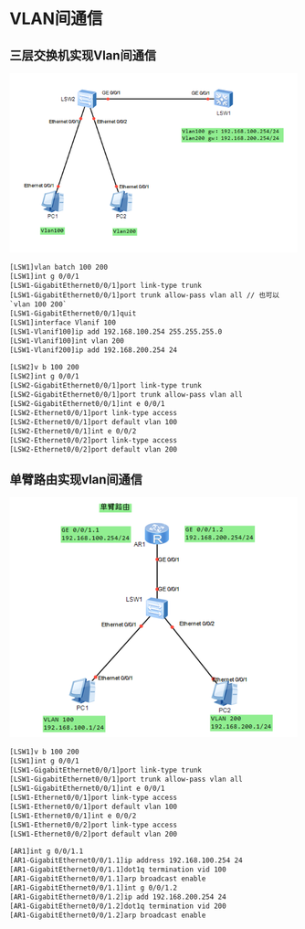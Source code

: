 # VLAN间通信

## 三层交换机实现Vlan间通信

![三层交换机实现Vlan间通信](comm.assets/tree_layer_switches.md.png)

``` execline title="LSW1:" hl_lines="6-9"
[LSW1]vlan batch 100 200
[LSW1]int g 0/0/1
[LSW1-GigabitEthernet0/0/1]port link-type trunk
[LSW1-GigabitEthernet0/0/1]port trunk allow-pass vlan all // 也可以`vlan 100 200`
[LSW1-GigabitEthernet0/0/1]quit
[LSW1]interface Vlanif 100
[LSW1-Vlanif100]ip add 192.168.100.254 255.255.255.0
[LSW1-Vlanif100]int vlan 200
[LSW1-Vlanif200]ip add 192.168.200.254 24
```

``` execline title="LSW2:"
[LSW2]v b 100 200
[LSW2]int g 0/0/1
[LSW2-GigabitEthernet0/0/1]port link-type trunk
[LSW2-GigabitEthernet0/0/1]port trunk allow-pass vlan all
[LSW2-GigabitEthernet0/0/1]int e 0/0/1
[LSW2-Ethernet0/0/1]port link-type access
[LSW2-Ethernet0/0/1]port default vlan 100
[LSW2-Ethernet0/0/1]int e 0/0/2
[LSW2-Ethernet0/0/2]port link-type access
[LSW2-Ethernet0/0/2]port default vlan 200
```

## 单臂路由实现vlan间通信

![三层交换机实现Vlan间通信](comm.assets/oneArmed.png)

``` execline title="LSW1:"
[LSW1]v b 100 200
[LSW1]int g 0/0/1
[LSW1-GigabitEthernet0/0/1]port link-type trunk
[LSW1-GigabitEthernet0/0/1]port trunk allow-pass vlan all
[LSW1-GigabitEthernet0/0/1]int e 0/0/1
[LSW1-Ethernet0/0/1]port link-type access
[LSW1-Ethernet0/0/1]port default vlan 100
[LSW1-Ethernet0/0/1]int e 0/0/2
[LSW1-Ethernet0/0/2]port link-type access
[LSW1-Ethernet0/0/2]port default vlan 200
```

``` execline title="AR1:" hl_lines="2-4"
[AR1]int g 0/0/1.1
[AR1-GigabitEthernet0/0/1.1]ip address 192.168.100.254 24
[AR1-GigabitEthernet0/0/1.1]dot1q termination vid 100
[AR1-GigabitEthernet0/0/1.1]arp broadcast enable 
[AR1-GigabitEthernet0/0/1.1]int g 0/0/1.2
[AR1-GigabitEthernet0/0/1.2]ip add 192.168.200.254 24
[AR1-GigabitEthernet0/0/1.2]dot1q termination vid 200
[AR1-GigabitEthernet0/0/1.2]arp broadcast enable
```

